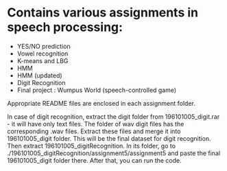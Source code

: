 # Contains various assignments in speech processing:
- YES/NO prediction
- Vowel recognition
- K-means and LBG
- HMM
- HMM (updated)
- Digit Recognition
- Final project : Wumpus World (speech-controlled game)

Appropriate README files are enclosed in each assignment folder.

In case of digit recognition, extract the digit folder from 196101005_digit.rar - it will have only text files. The folder of wav digit files has the corresponding .wav files. Extract these files and merge it into 196101005_digit folder. This will be the final dataset for digit recognition. Then extract 196101005_digitRecognition. In its folder, go to ./196101005_digitRecognition/assignment5/assignment5 and paste the final 196101005_digit folder there. After that, you can run the code.
